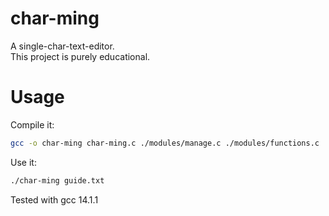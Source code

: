 # char-ming
A single-char-text-editor.  
This project is purely educational.

# Usage
Compile it:
```bash
gcc -o char-ming char-ming.c ./modules/manage.c ./modules/functions.c
```
Use it:
```bash
./char-ming guide.txt
```
Tested with gcc 14.1.1 

